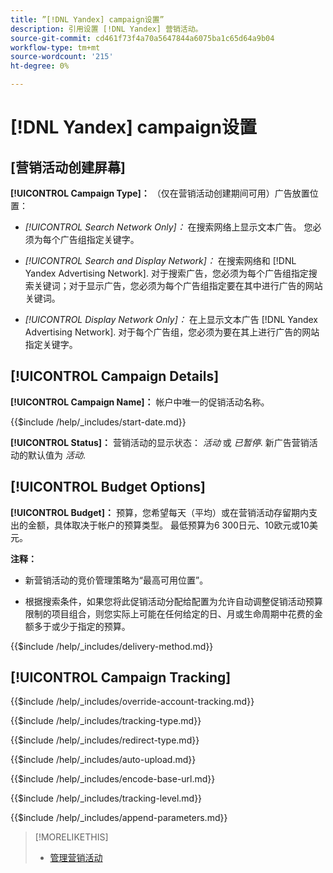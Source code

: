 ```yaml
---
title: ”[!DNL Yandex] campaign设置”
description: 引用设置 [!DNL Yandex] 营销活动。
source-git-commit: cd461f73f4a70a5647844a6075ba1c65d64a9b04
workflow-type: tm+mt
source-wordcount: '215'
ht-degree: 0%

---
```


# [!DNL Yandex] campaign设置

## \[营销活动创建屏幕\]

**[!UICONTROL Campaign Type]：** （仅在营销活动创建期间可用）广告放置位置：

* *[!UICONTROL Search Network Only]：* 在搜索网络上显示文本广告。 您必须为每个广告组指定关键字。

* *[!UICONTROL Search and Display Network]：* 在搜索网络和 [!DNL Yandex Advertising Network]. 对于搜索广告，您必须为每个广告组指定搜索关键词；对于显示广告，您必须为每个广告组指定要在其中进行广告的网站关键词。

* *[!UICONTROL Display Network Only]：* 在上显示文本广告 [!DNL Yandex Advertising Network]. 对于每个广告组，您必须为要在其上进行广告的网站指定关键字。

## [!UICONTROL Campaign Details]

**[!UICONTROL Campaign Name]：** 帐户中唯一的促销活动名称。

<!-- **[!UICONTROL Start date]:** -->

{{$include /help/_includes/start-date.md}}

**[!UICONTROL Status]：** 营销活动的显示状态： *活动* 或 *已暂停*. 新广告营销活动的默认值为 *活动*.

## [!UICONTROL Budget Options]

**[!UICONTROL Budget]：** 预算，您希望每天（平均）或在营销活动存留期内支出的金额，具体取决于帐户的预算类型。 最低预算为6 300日元、10欧元或10美元。

**注释：**

* 新营销活动的竞价管理策略为“最高可用位置”。

* 根据搜索条件，如果您将此促销活动分配给配置为允许自动调整促销活动预算限制的项目组合，则您实际上可能在任何给定的日、月或生命周期中花费的金额多于或少于指定的预算。

<!-- **[!UICONTROL Delivery Method]:** -->

{{$include /help/_includes/delivery-method.md}}

## [!UICONTROL Campaign Tracking]

<!-- **[!UICONTROL Override Account Tracking]:** -->

{{$include /help/_includes/override-account-tracking.md}}

<!-- **[!UICONTROL Tracking Type]:** -->

{{$include /help/_includes/tracking-type.md}}

<!-- **[!UICONTROL Redirect Type]:** -->

{{$include /help/_includes/redirect-type.md}}

<!-- **[!UICONTROL Auto Upload]:** -->

{{$include /help/_includes/auto-upload.md}}

<!-- **[!UICONTROL Encode Base URL]:** -->

{{$include /help/_includes/encode-base-url.md}}

<!-- **[!UICONTROL Tracking Level]:** -->

{{$include /help/_includes/tracking-level.md}}

<!-- **[!UICONTROL Append Parameters]:** -->

{{$include /help/_includes/append-parameters.md}}

>[!MORELIKETHIS]
>
>* [管理营销活动](/help/search-social-commerce/campaign-management/campaigns/campaign-manage.md)

